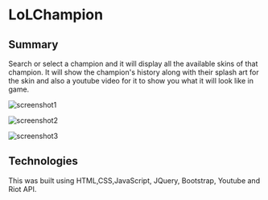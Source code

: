 # LoLChampion

## Summary
Search or select a champion and it will display all the available skins of that champion. 
It will show the champion's history along with their splash art for the skin and also a youtube video for it to show you what it will look like in game.

![screenshot1](https://cloud.githubusercontent.com/assets/17520488/24471106/ec443162-1475-11e7-81cb-1f1eff8d3dda.png)

![screenshot2](https://cloud.githubusercontent.com/assets/17520488/24471089/e36fc344-1475-11e7-8bbb-b52851c7227e.png)

![screenshot3](https://cloud.githubusercontent.com/assets/17520488/24471097/e9e48e4e-1475-11e7-9066-3e1d8785357a.png)


## Technologies 
This was built using HTML,CSS,JavaScript, JQuery, Bootstrap, Youtube and Riot API.
